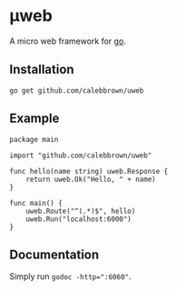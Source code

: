 # µweb

A micro web framework for [go](http://golang.org).

## Installation

    go get github.com/calebbrown/uweb


## Example

    package main

    import "github.com/calebbrown/uweb"

    func hello(name string) uweb.Response {
        return uweb.Ok("Hello, " + name)
    }

    func main() {
        uweb.Route("^(.*)$", hello)
        uweb.Run("localhost:6000")
    }


## Documentation

Simply run `godoc -http=":6060"`.

